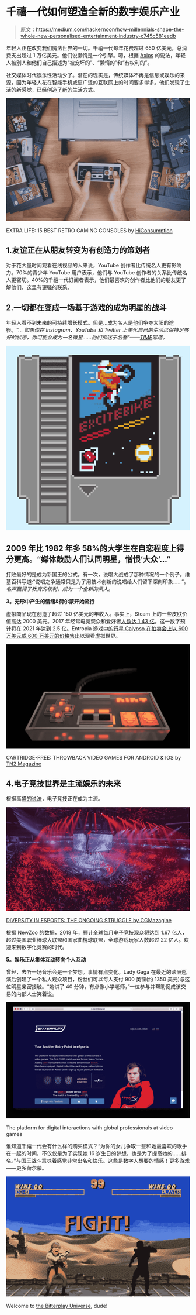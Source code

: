 # 千禧一代如何塑造全新的数字娱乐产业

> 原文：<https://medium.com/hackernoon/how-millennials-shape-the-whole-new-personalised-entertainment-industry-c745c581eedb>

年轻人正在改变我们魔法世界的一切。千禧一代每年花费超过 650 亿美元，总消费支出超过 1 万亿美元。他们说懒惰是一个引擎。嗯，根据 [Axios](https://www.axios.com/millennials-a-tale-of-two-generations-ff2a6de5-cfde-42c5-ab38-ec0908fbfcc9.html) 的说法，年轻人被别人和他们自己描述为“被宠坏的”、“懒惰的”和“有权利的”。

社交媒体时代娱乐性活动少了。潜在的现实是，传统媒体不再是信息或娱乐的来源，因为年轻人花在智能手机或更广泛的互联网上的时间要多得多。他们发现了生活的新感觉，[已经创造了新的生活方式](https://successstory.com/spendit/most-expensive-virtual-items-in-video-games)。

![](img/ff19bfcbb93137ec550b9a5751919249.png)

EXTRA LIFE: 15 BEST RETRO GAMING CONSOLES by [HiConsumption](https://hiconsumption.com/2016/10/best-retro-video-game-consoles/)

## 1.友谊正在从朋友转变为有创造力的策划者

对于花大量时间观看在线视频的人来说，YouTube 创作者比传统名人更有影响力。70%的青少年 YouTube 用户表示，他们与 YouTube 创作者的关系比传统名人更密切。40%的千禧一代订阅者表示，他们最喜欢的创作者比他们的朋友更了解他们。这里有更强的联系。

## 2.一切都在变成一场基于游戏的成为明星的战斗

年轻人看不到未来的可持续增长模式。但是…成为名人是他们争夺太阳的途径。“… *如果你在 Instagram、YouTube 和 Twitter 上美化自己的生活以保持足够好的状态，你可能会成为一名微星……他们痴迷于名誉”——[TIME](http://time.com/247/millennials-the-me-me-me-generation/)写道。*

![](img/2a4e84fba816fce0bed3df56bc21b9c9.png)

## 2009 年比 1982 年多 58%的大学生在自恋程度上得分更高。“媒体鼓励人们认同明星，憎恨‘大众’…”

打败最好的是成为新国王的公式。有一次，说唱大战成了那种情况的一个例子。维基百科写道:“说唱之争通常只是为了用技术创新的说唱给人们留下深刻印象……”。*名声赢得了教育的权利，成为一个全新的黑人。*

**3。无形中产生的情绪&荷尔蒙开始流行**

虚拟商品现在创造了超过 150 亿美元的年收入。事实上，Steam 上的一些皮肤价值高达 2000 美元。2017 年经常电竞观众和爱好者[人数达 1.43 亿](https://www.statista.com/statistics/490480/global-esports-audience-size-viewer-type/)。这一数字预计将在 2021 年达到 2.5 亿。Entropia 游戏[中的行星 Calypso 在拍卖会上以 600 万美元或 600 万美元的价格售出](https://successstory.com/spendit/most-expensive-virtual-items-in-video-games)以观看虚拟世界。

![](img/f4f085ea0946accedb3c8ee2ca7d3835.png)

CARTRIDGE-FREE: THROWBACK VIDEO GAMES FOR ANDROID & IOS by [TN2 Magazine](https://www.tn2magazine.ie/cartridge-free-throwback-video-games-for-android-ios/)

## 4.电子竞技世界是主流娱乐的未来

根据高盛[的说法](https://www.goldmansachs.com/insights/pages/infographics/e-sports/report.pdf)，电子竞技正在成为主流。

![](img/dcf883085dfb318794d945c26b2fd2c5.png)

[DIVERSITY IN ESPORTS: THE ONGOING STRUGGLE by CGMazagine](https://www.cgmagonline.com/2016/03/24/diversity-esports-remains-ongoing-effort/)

根据 NewZoo 的数据，2018 年，预计全球每月电子竞技观众将达到 1.67 亿人，超过美国职业棒球大联盟和国家曲棍球联盟，全球游戏玩家人数超过 22 亿人。欢迎来到数字化竞赛的时代。

**5。娱乐正从集体互动转向个人互动**

曾经，去听一场音乐会是一个梦想。事情有点变化。Lady Gaga 在最近的欧洲巡演后创建了一个私人观众项目，粉丝们可以每人支付 900 英镑(约 1350 美元)与这位明星亲密接触。“她讲了 40 分钟，有点像小学老师，”一位参与并帮助促成该交易的内部人士笑着说。

![](img/9e52035232d70e46b94b4e6c8f7c2c25.png)

The platform for digital interactions with global professionals at video games

谁知道千禧一代会有什么样的购买模式？“为你的女儿争取一些和她最喜欢的歌手在一起的时间，不仅仅是为了实现她 16 岁生日的梦想，也是为了提高她的……排名。”与国王战斗意味着感觉非常出名和快乐。这些是数字人想要的情感！更多游戏——更多荷尔蒙。

![](img/fff70ed76ce285cdc7d289ae119e71b3.png)

Welcome to [the Bitterplay Universe](https://bitterplay.xyz), dude!